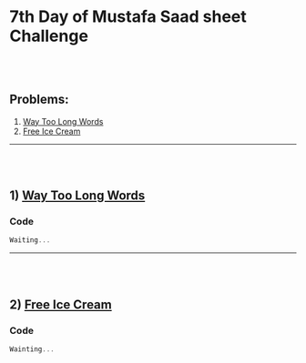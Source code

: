 
# 7th Day of Mustafa Saad sheet Challenge

<br><br>

## Problems:

1. [Way Too Long Words](https://codeforces.com/contest/71/problem/A)
2. [Free Ice Cream](https://codeforces.com/contest/686/problem/A)

<hr>

<br><br>

## 1) [Way Too Long Words](https://codeforces.com/contest/71/problem/A)

### Code

```cpp
Waiting... 
```

<hr>

<br><br>

## 2) [Free Ice Cream](https://codeforces.com/contest/686/problem/A)

### Code
```cpp
Wainting...
```
